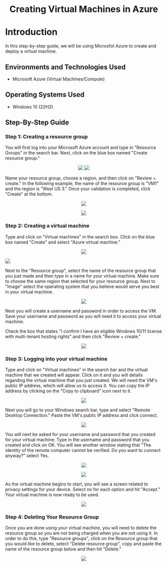 <h1 align="center"> Creating Virtual Machines in Azure 


<p align="center">

</p>

 <h1>Introduction</h1>
In this step-by-step guide, we will be using Microsfot Azure to create and deploy a virtual machine. 

 <h2>Environments and Technologies Used</h2>

- Microsoft Azure (Virtual Machines/Compute)

<h2>Operating Systems Used </h2>

- Windows 10 (22H2)
 
<h2>Step-By-Step Guide</h2>

<h3>Step 1: Creating a resource group</h3>

You will first log into your Microsoft Azure account and type in "Resource Groups" in the search bar. Next, click on the blue box named "Create resource group."
 <p align="center">
 <img src="https://i.imgur.com/TH8sbTs.png">
 <img src="https://i.imgur.com/JdYSnU8.png">
 
Name your resource group, choose a region, and then click on "Review + create." In the following example, the name of the resource group is "VM1" and the region is "West US 3." 
Once your validation is completed, click "Create" at the bottom.

<p align="center">
  <img src="https://i.imgur.com/UikYyK4.png">
</p>

<p align="center">
  <img src="https://i.imgur.com/6oNkl1O.png">
</p>

<h3>Step 2: Creating a virtual machine</h3>

Type and click on "Virtual machines" in the search box. Click on the blue box named "Create" and select "Azure virtual machine."

<p align="center">
  <img src="https://i.imgur.com/GWynCbF.png">
</p>
  <img src="https://i.imgur.com/JjpOdYa.png">

Next to the "Resource group", select the name of the resource group that you just made and then type in a name for your virtual machine. Make sure to choose the same region that selected for your resource group. Next to "Image" select the operating system that you believe would serve you best in your virtual machine. 

 <p align="center">
  <img src="https://i.imgur.com/3KteC88.png">

Next you will create a username and password in order to access the VM. Save your username and password as you will need it to access your virtual machine. 

Check the box that states "I confirm I have an eligible Windows 10/11 license with multi-tenant hosting rights" and then click "Review + create." 

 <p align="center">
  <img src="https://i.imgur.com/9DLKMhI.png">


<h3>Step 3: Logging into your virtual machine</h3>

Type and click on "Virtual machines" in the search bar and the virtual machine that we created will appear. Click on it and you will details regarding the virtual machine that you just created. We will need the VM's public IP address, which will allow us to access it. You can copy the IP address by clicking on the "Copy to clipboard" icon next to it.

 <p align="center">
  <img src="https://i.imgur.com/lK4J2wx.png">

Next you will go to your Windows search bar, type and select "Remote Desktop Connection." Paste the VM's public IP address and click connect.

<p align="center">
  <img src="https://i.imgur.com/uSWCo9k.png">

You will next be asked for your username and password that you created for your virtual machine. Type in the username and password that you created and click on OK. You will see another window stating that "The identity of the remote computer cannot be verified. Do you want to connect anyway?" select Yes.
 
<p align="center">
  <img src="https://i.imgur.com/Wt9YTXc.png">
 
 <p align="center">
  <img src="https://i.imgur.com/dqQh2Gg.png">


As the virtual machine begins to start, you will see a screen related to privacy settings for your device. Select no for each option and hit "Accept." Your virtual machine is now ready to be used.

<p align="center">
  <img src="https://i.imgur.com/grG4HKs.png">
 
<h3>Step 4: Deleting Your Resource Group</h3>
  
Once you are done using your virtual machine, you will need to delete the resource group so you are not being charged when you are not using it. In order to do this, type "Resource groups", click on the Resource group that you would like to delete, select "Delete resource group", copy and paste the name of the resource group below and then hit "Delete."

<p align="center">
  <img src="https://i.imgur.com/WzE2BHF.png">
